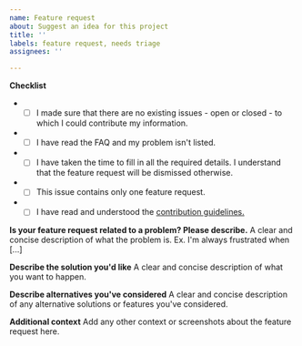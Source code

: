 ```yaml
---
name: Feature request
about: Suggest an idea for this project
title: ''
labels: feature request, needs triage
assignees: ''

---
```


**Checklist**
 -  - [ ] I made sure that there are no existing issues - open or closed - to which I could contribute my information.
 -  - [ ]  I have read the FAQ and my problem isn't listed.
 -  - [ ]  I have taken the time to fill in all the required details. I understand that the feature request will be dismissed otherwise.
 -  - [ ]  This issue contains only one feature request.
 -  - [ ]  I have read and understood the [contribution guidelines.](https://github.com/FossifyX/General-Discussion?tab=readme-ov-file#contribution-rules-for-developers)

**Is your feature request related to a problem? Please describe.**
A clear and concise description of what the problem is. Ex. I'm always frustrated when [...]

**Describe the solution you'd like**
A clear and concise description of what you want to happen.

**Describe alternatives you've considered**
A clear and concise description of any alternative solutions or features you've considered.

**Additional context**
Add any other context or screenshots about the feature request here.
